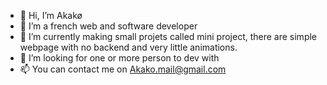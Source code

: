 - 👋 Hi, I’m Akakø
- 👀 I’m a french web and software developer
- 🌱 I’m currently making small projets called mini project,
     there are simple webpage with no backend and very little animations.
- 💞️ I’m looking for one or more person to dev with
- 📫 You can contact me on Akako.mail@gmail.com


<!---
Akako0/Akako0 is a ✨ special ✨ repository because its `README.md` (this file) appears on your GitHub profile.
You can click the Preview link to take a look at your changes.
--->
